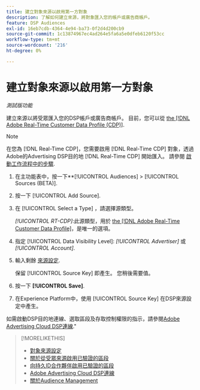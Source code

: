 ```yaml
---
title: 建立對象來源以啟用第一方對象
description: 了解如何建立來源，將對象匯入您的帳戶或廣告商帳戶。
feature: DSP Audiences
exl-id: 16eb7cdb-4364-4e94-ba73-0f2d4d200cb9
source-git-commit: 1c13874967ec4ad264e5fa6a5e0dfeb6120f53cc
workflow-type: tm+mt
source-wordcount: '216'
ht-degree: 0%

---
```


# 建立對象來源以啟用第一方對象

*測試版功能*

<!-- Will this remain for admin users/Adobe account teams only? -->

建立來源以將受眾匯入您的DSP帳戶或廣告商帳戶。 目前，您可以從 [the [!DNL Adobe Real-Time Customer Data Profile (CDP)]](https://experienceleague.adobe.com/docs/experience-platform/rtcdp/overview.html).

>[!NOTE]
>
>在您為 [!DNL Real-Time CDP]，您需要啟用 [!DNL Real-Time CDP] 對象，透過Adobe的Advertising DSP目的地 [!DNL Real-Time CDP] 開始匯入。 請參閱 [啟動工作流程中的步驟](source-about.md#workflow-sources).

1. 在主功能表中，按一下**[!UICONTROL Audiences] > [!UICONTROL Sources (BETA)].

1. 按一下 [!UICONTROL Add Source].

1. 在 [!UICONTROL Select a Type] ，請選擇源類型。

   *[!UICONTROL RT-CDP]*:此源類型，用於 [the [!DNL Adobe Real-Time Customer Data Profile]](source-about.md)，是唯一的選項。

1. 指定 [!UICONTROL Data Visibility Level]: *[!UICONTROL Advertiser]* 或 *[!UICONTROL Account]*.

1. 輸入剩餘 [來源設定](source-settings.md).

   保留 [!UICONTROL Source Key] 即產生。 您稍後需要值。

1. 按一下 **[!UICONTROL Save]**.

1. 在Experience Platform中，使用 [!UICONTROL Source Key] 在DSP來源設定中產生。

如需啟動DSP目的地連線、選取區段及存取控制權限的指示，請參閱[Adobe Advertising Cloud DSP連線](https://experienceleague.adobe.com/docs/experience-platform/destinations/catalog/advertising/adobe-advertising-cloud-connection.html).&quot;

>[!MORELIKETHIS]
>
>* [對象來源設定](source-settings.md)
>* [關於從受眾來源啟用已驗證的區段](source-about.md)
>* [向持久ID合作夥伴啟用已驗證的區段](source-durable-id.md)<!-- title?-->
>* [Adobe Advertising Cloud DSP連線](https://experienceleague.adobe.com/docs/experience-platform/destinations/catalog/advertising/adobe-advertising-cloud-connection.html)
>* [關於Audience Management](/help/dsp/audiences/audience-about.md)

